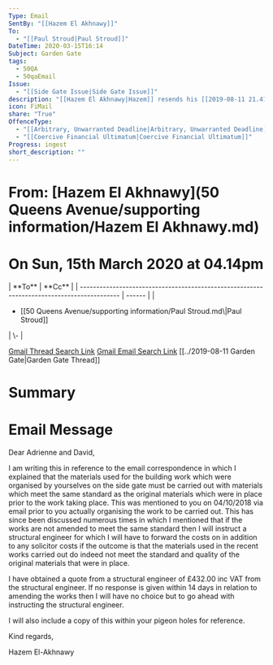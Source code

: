 ```yaml
---
Type: Email
SentBy: "[[Hazem El Akhnawy]]"
To:
  - "[[Paul Stroud|Paul Stroud]]"
DateTime: 2020-03-15T16:14
Subject: Garden Gate
tags:
  - 50QA
  - 50qaEmail
Issue:
  - "[[Side Gate Issue|Side Gate Issue]]"
description: "[[Hazem El Akhnawy|Hazem]] resends his [[2019-08-11 21.41 ~ Hazem to David & Adrienne (Garden Gate)|2019-08-11 email]] about the [[Side Gate Issue|Side Gate]] to [[Paul Stroud|Paul Stroud]]."
icon: FiMail
share: "True"
OffenceType:
  - "[[Arbitrary, Unwarranted Deadline|Arbitrary, Unwarranted Deadline]]"
  - "[[Coercive Financial Ultimatum|Coercive Financial Ultimatum]]"
Progress: ingest
short_description: ""
---
```

# From: [Hazem El Akhnawy](50 Queens Avenue/supporting information/Hazem El Akhnawy.md)
<p><span><h1 data-heading="On Sun, 15th March 2020 at 04.14pm">On Sun, 15th March 2020 at 04.14pm</h1></span></p>
| **To**                                                                                     | **Cc** |
| ------------------------------------------------------------------------------------------ | ------ |
| <ul><li>[[50 Queens Avenue/supporting information/Paul Stroud.md\|Paul Stroud]]</li></ul> | \-     |

[Gmail Thread Search Link](https://mail.google.com/mail/u/0/#search/subject%3A(Fw%3A%20Garden%20Gate)%20after%3A2020%2F02%2F12%20before%3A2020%2F04%2F14)
[Gmail Email Search Link](https://mail.google.com/mail/u/0/#search/subject%3A(Fw%3A%20Garden%20Gate)%20after%3A2020%2F02%2F12%20before%3A2020%2F04%2F14)
[[../2019-08-11 Garden Gate|Garden Gate Thread]]
# Summary

# Email Message
Dear Adrienne and David,

I am writing this in reference to the email correspondence in which I explained that the materials used for the building work which were organised by yourselves on the side gate must be carried out with materials which meet the same standard as the original materials which were in place prior to the work taking place. This was mentioned to you on 04/10/2018 via email prior to you actually organising the work to be carried out. This has since been discussed numerous times in which I mentioned that if the works are not amended to meet the same standard then I will instruct a structural engineer for which I will have to forward the costs on in addition to any solicitor costs if the outcome is that the materials used in the recent works carried out do indeed not meet the standard and quality of the original materials that were in place.  

I have obtained a quote from a structural engineer of £432.00 inc VAT from the structural engineer. If no response is given within 14 days in relation to amending the works then I will have no choice but to go ahead with instructing the structural engineer.  

I will also include a copy of this within your pigeon holes for reference.

Kind regards,   

Hazem El-Akhnawy